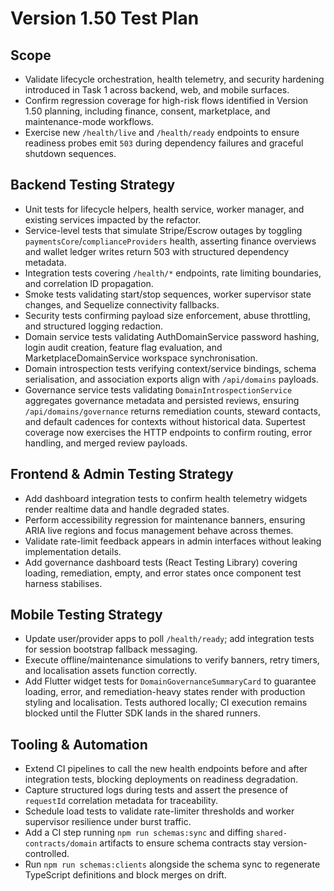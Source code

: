 # Version 1.50 Test Plan

## Scope
- Validate lifecycle orchestration, health telemetry, and security hardening introduced in Task 1 across backend, web, and mobile surfaces.
- Confirm regression coverage for high-risk flows identified in Version 1.50 planning, including finance, consent, marketplace, and maintenance-mode workflows.
- Exercise new `/health/live` and `/health/ready` endpoints to ensure readiness probes emit `503` during dependency failures and graceful shutdown sequences.

## Backend Testing Strategy
- Unit tests for lifecycle helpers, health service, worker manager, and existing services impacted by the refactor.
- Service-level tests that simulate Stripe/Escrow outages by toggling `paymentsCore`/`complianceProviders` health, asserting finance overviews and wallet ledger writes return 503 with structured dependency metadata.
- Integration tests covering `/health/*` endpoints, rate limiting boundaries, and correlation ID propagation.
- Smoke tests validating start/stop sequences, worker supervisor state changes, and Sequelize connectivity fallbacks.
- Security tests confirming payload size enforcement, abuse throttling, and structured logging redaction.
- Domain service tests validating AuthDomainService password hashing, login audit creation, feature flag evaluation, and MarketplaceDomainService workspace synchronisation.
- Domain introspection tests verifying context/service bindings, schema serialisation, and association exports align with `/api/domains` payloads.
- Governance service tests validating `DomainIntrospectionService` aggregates
  governance metadata and persisted reviews, ensuring `/api/domains/governance`
  returns remediation counts, steward contacts, and default cadences for contexts
  without historical data. Supertest coverage now exercises the HTTP endpoints
  to confirm routing, error handling, and merged review payloads.

## Frontend & Admin Testing Strategy
- Add dashboard integration tests to confirm health telemetry widgets render realtime data and handle degraded states.
- Perform accessibility regression for maintenance banners, ensuring ARIA live regions and focus management behave across themes.
- Validate rate-limit feedback appears in admin interfaces without leaking implementation details.
- Add governance dashboard tests (React Testing Library) covering loading,
  remediation, empty, and error states once component test harness stabilises.

## Mobile Testing Strategy
- Update user/provider apps to poll `/health/ready`; add integration tests for session bootstrap fallback messaging.
- Execute offline/maintenance simulations to verify banners, retry timers, and localisation assets function correctly.
- Add Flutter widget tests for `DomainGovernanceSummaryCard` to guarantee
  loading, error, and remediation-heavy states render with production styling
  and localisation. Tests authored locally; CI execution remains blocked until
  the Flutter SDK lands in the shared runners.

## Tooling & Automation
- Extend CI pipelines to call the new health endpoints before and after integration tests, blocking deployments on readiness degradation.
- Capture structured logs during tests and assert the presence of `requestId` correlation metadata for traceability.
- Schedule load tests to validate rate-limiter thresholds and worker supervisor resilience under burst traffic.
- Add a CI step running `npm run schemas:sync` and diffing `shared-contracts/domain` artifacts to ensure schema contracts stay version-controlled.
- Run `npm run schemas:clients` alongside the schema sync to regenerate TypeScript definitions and block merges on drift.
